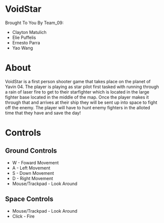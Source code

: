 # VoidStar 

Brought To You By Team_09:

* Clayton Matulich 
* Elie Puffelis 
* Ernesto Parra 
* Yao Wang

# About

VoidStar is a first person shooter game that takes place on the planet of Yavin 04. The player is playing as star pilot first tasked with running through a rain of laser fire to get to their starfighter which is located in the large fighter base located in the middle of the map. Once the player makes it through that and arrives at their ship they will be sent up into space to fight off the enemy. The player will have to hunt enemy fighters in the alloted time that they have and save the day! 

# Controls

## Ground Controls 
* W - Foward Movement 
* A - Left Movement 
* S - Down Movement 
* D - Right Movement 
* Mouse/Trackpad - Look Around

## Space Controls 
* Mouse/Trackpad - Look Around
* Click - Fire 




